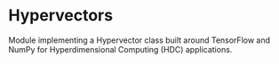 # Hypervectors
Module implementing a Hypervector class built around TensorFlow and NumPy for Hyperdimensional Computing (HDC) applications.
